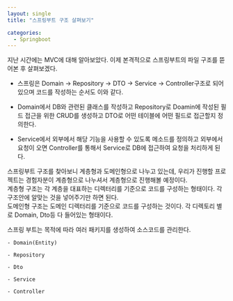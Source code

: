 ```yaml
---
layout: single
title: "스프링부트 구조 살펴보기"

categories:
  - Springboot
---
```


지난 시간에는 MVC에 대해 알아보았다. 이제 본격적으로 스프링부트의 파일 구조를 뜯어본 후 살펴보겠다. <br>

- 스프링은 Domain → Repository → DTO → Service → Controller구조로 되어 있으며 코드를 작성하는 순서도 이와 같다.

- Domain에서 DB와 관련된 클래스를 작성하고 Repository로 Doamin에 작성된 필드 접근을 위한 CRUD를 생성하고 DTO로 어떤 테이블에 어떤 필드로 접근할지 정의한다.

- Service에서 외부에서 해당 기능을 사용할 수 있도록 메소드를 정의하고 외부에서 요청이 오면 Controller를 통해서 Service로 DB에 접근하여 요청을 처리하게 된다.

스프링부트 구조를 찾아보니 계층형과 도메인형으로 나누고 있는데, 우리가 진행할 프로젝트는 경험자분이 계층형으로 나누셔서 계층형으로 진행해볼 예정이다. <br>
계층형 구조는 각 계층을 대표하는 디렉터리를 기준으로 코드를 구성하는 형태이다. 각 구조안에 알맞는 것을 넣어주기만 하면 된다. <br>
도메인형 구조는 도메인 디렉터리를 기준으로 코드를 구성하는 것이다. 각 디렉토리 별로 Domain, Dto등 다 들어있는 형태이다. <br>

스프링 부트는 목적에 따라 여러 패키지를 생성하여 소스코드를 관리한다.

```
- Domain(Entity)

- Repository

- Dto

- Service

- Controller
```
